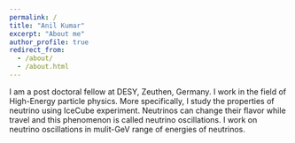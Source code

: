 ```yaml
---
permalink: /
title: "Anil Kumar"
excerpt: "About me"
author_profile: true
redirect_from:
  - /about/
  - /about.html
---
```


I am a post doctoral fellow at DESY, Zeuthen, Germany. I work in the field of High-Energy particle physics. More specifically, I study the properties of neutrino using IceCube experiment. Neutrinos can change their flavor while travel and this phenomenon is called neutrino oscillations. I work on neutrino oscillations in mulit-GeV range of energies of neutrinos. 
